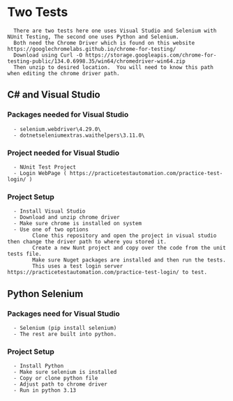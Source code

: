 # Two Tests
      There are two tests here one uses Visual Studio and Selenium with NUnit Testing, The second one uses Python and Selenium.
      Both need the Chrome Driver which is found on this website https://googlechromelabs.github.io/chrome-for-testing/
      Download using Curl -O https://storage.googleapis.com/chrome-for-testing-public/134.0.6998.35/win64/chromedriver-win64.zip
      Then unzip to desired location.  You will need to know this path when editing the chrome driver path.
## C# and Visual Studio 
### Packages needed for Visual Studio
      - selenium.webdriver\4.29.0\
      - dotnetseleniumextras.waithelpers\3.11.0\
### Project needed for Visual Studio
      - NUnit Test Project
      - Login WebPage ( https://practicetestautomation.com/practice-test-login/ )
### Project Setup
      - Install Visual Studio
      - Download and unzip chrome driver
      - Make sure chrome is installed on system
      - Use one of two options
            Clone this repository and open the project in visual studio then change the driver path to where you stored it.
            Create a new Nunt project and copy over the code from the unit tests file.
            Make sure Nuget packages are installed and then run the tests.
            This uses a test login server https://practicetestautomation.com/practice-test-login/ to test.

## Python Selenium
### Packages need for Visual Studio
      - Selenium (pip install selenium)
      - The rest are built into python.
### Project Setup
      - Install Python
      - Make sure selenium is installed
      - Copy or clone python file
      - Adjust path to chrome driver
      - Run in python 3.13
